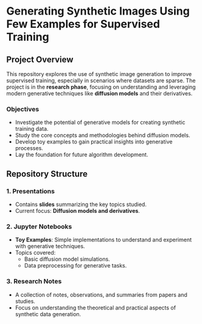 # Generating Synthetic Images Using Few Examples for Supervised Training

## Project Overview

This repository explores the use of synthetic image generation to improve supervised training, especially in scenarios where datasets are sparse. The project is in the **research phase**, focusing on understanding and leveraging modern generative techniques like **diffusion models** and their derivatives.

### Objectives
- Investigate the potential of generative models for creating synthetic training data.
- Study the core concepts and methodologies behind diffusion models.
- Develop toy examples to gain practical insights into generative processes.
- Lay the foundation for future algorithm development.

## Repository Structure

### 1. Presentations
- Contains **slides** summarizing the key topics studied.
- Current focus: **Diffusion models and derivatives**.

### 2. Jupyter Notebooks
- **Toy Examples**: Simple implementations to understand and experiment with generative techniques.
- Topics covered:
  - Basic diffusion model simulations.
  - Data preprocessing for generative tasks.

### 3. Research Notes
- A collection of notes, observations, and summaries from papers and studies.
- Focus on understanding the theoretical and practical aspects of synthetic data generation.
